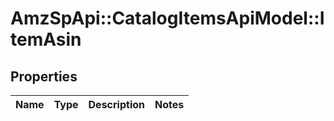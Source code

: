 # AmzSpApi::CatalogItemsApiModel::ItemAsin

## Properties
Name | Type | Description | Notes
------------ | ------------- | ------------- | -------------

